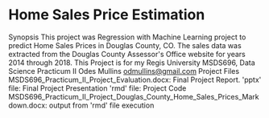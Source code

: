 # Home Sales Price Estimation 
Synopsis
This project was Regression with Machine Learning project to predict Home Sales Prices in Douglas County, CO. The sales data was extracted from the Douglas County Assessor's Office website for years 2014 through 2018. 
This Project is for my Regis University MSDS696, Data Science Practicum II
Odes Mullins
odmullins@gmail.com
Project Files
MSDS696_Practicum_II_Project_Evaluation.docx: Final Project Report.
'pptx' file: Final Project Presentation
'rmd' file: Project Code
MSDS696_Practicum_II_Project_Douglas_County_Home_Sales_Prices_Markdown.docx: output from 'rmd' file execution

